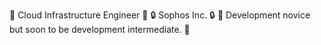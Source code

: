 :floppy_disk: Cloud Infrastructure Engineer :floppy_disk: 
:lock: Sophos Inc. :lock:
:seedling: Development novice but soon to be development intermediate. :seedling:
